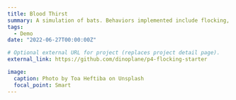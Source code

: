 ```yaml
---
title: Blood Thirst
summary: A simulation of bats. Behaviors implemented include flocking, starvation, homing, and death.
tags:
  - Demo
date: "2022-06-27T00:00:00Z"

# Optional external URL for project (replaces project detail page).
external_link: https://github.com/dinoplane/p4-flocking-starter

image:
  caption: Photo by Toa Heftiba on Unsplash
  focal_point: Smart
---
```

